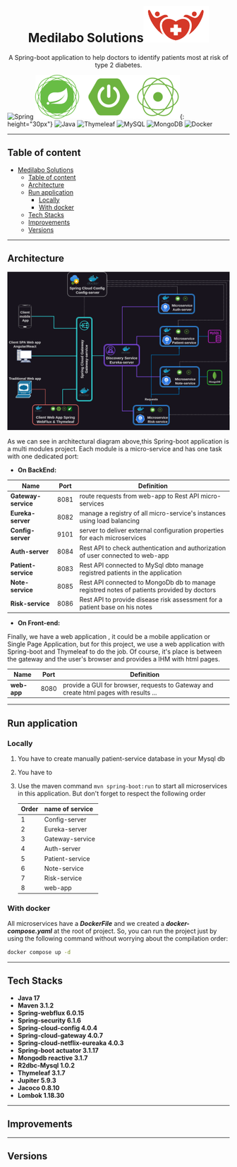 # <div align="center">Medilabo Solutions![Alt text](image-1.png)</div>

<p style="text-align: center;">A Spring-boot application to help doctors to identify patients most at risk of type 2 diabetes.</p>

  ![Spring](https://img.shields.io/badge/spring-%236DB33F.svg?style=for-the-badge&logo=spring&logoColor=white) ![Alt text](image-2.png){: height="30px"} ![Java](https://img.shields.io/badge/java-%23ED8B00.svg?style=for-the-badge&logo=openjdk&logoColor=white) ![Thymeleaf](https://img.shields.io/badge/Thymeleaf-%23005C0F.svg?style=for-the-badge&logo=Thymeleaf&logoColor=white) ![MySQL](https://img.shields.io/badge/mysql-%2300f.svg?style=for-the-badge&logo=mysql&logoColor=white) ![MongoDB](https://img.shields.io/badge/MongoDB-%234ea94b.svg?style=for-the-badge&logo=mongodb&logoColor=white) ![Docker](https://img.shields.io/badge/docker-%230db7ed.svg?style=for-the-badge&logo=docker&logoColor=white)

---

## Table of content

- [Medilabo Solutions](#medilabo-solutions)
  - [Table of content](#table-of-content)
  - [Architecture](#architecture)
  - [Run application](#run-application)
    - [Locally](#locally)
    - [With docker](#with-docker)
  - [Tech Stacks](#tech-stacks)
  - [Improvements](#improvements)
  - [Versions](#versions)
  
---

## Architecture

![Alt text](Architecture.drawio.png)

As we can see in architectural diagram above,this Spring-boot application is a multi modules project. Each module is a micro-service and has one task with one dedicated port:

- **On BackEnd:**

Name  | Port| Definition
------|------|---------
 **Gateway-service** | 8081| route requests from web-app to Rest API micro-services
 **Eureka-server**   | 8082| manage a registry of all micro-service's instances using load balancing
 **Config-server**   | 9101| server to deliver external configuration properties for each microservices
 **Auth-server**     |8084| Rest API to check authentication and authorization of user connected to web-app
 **Patient-service** |8083 | Rest API connected to MySql dbto manage registred patients in the application
 **Note-service** |8085|Rest API connected to MongoDb db to manage registred notes of patients provided by doctors
 **Risk-service** |8086|Rest API to provide disease risk assessment for a patient base on his notes

- **On Front-end:**

Finally, we have a web application , it could be a mobile application or Single Page Application, but for this project, we use a web application with Spring-boot and Thymeleaf to do the job. Of course, it's place is between the gateway and the user's browser and provides a IHM with html pages.

Name         | Port | Definition
-------------|------|----------
 **web-app** | 8080 | provide a GUI for browser, requests to Gateway and create html pages with results ...

---

## Run application

### Locally

1. You have to create manually patient-service database in your Mysql db
2. You have to
3. Use the maven command `mvn spring-boot:run` to start all microservices in this application. But don't forget to respect the following order

    Order | name of service
    ------|----------------
    1|Config-server
    2|Eureka-server
    3|Gateway-service
    4|Auth-server
    5|Patient-service
    6|Note-service
    7|Risk-service
    8|web-app

### With docker

All microservices have a ***DockerFile*** and we created a ***docker-compose.yaml*** at the root of project.
So, you can run the project just by using the following command without worrying about the compilation order:

```bash
docker compose up -d
```

---

## Tech Stacks

- **Java 17**
- **Maven 3.1.2**
- **Spring-webflux 6.0.15**
- **Spring-security 6.1.6**
- **Spring-cloud-config 4.0.4**
- **Spring-cloud-gateway 4.0.7**
- **Spring-cloud-netflix-eureaka 4.0.3**
- **Spring-boot actuator 3.1.17**
- **Mongodb reactive 3.1.7**
- **R2dbc-Mysql 1.0.2**
- **Thymeleaf 3.1.7**
- **Jupiter 5.9.3**
- **Jacoco 0.8.10**
- **Lombok 1.18.30**

---

## Improvements

---

## Versions
